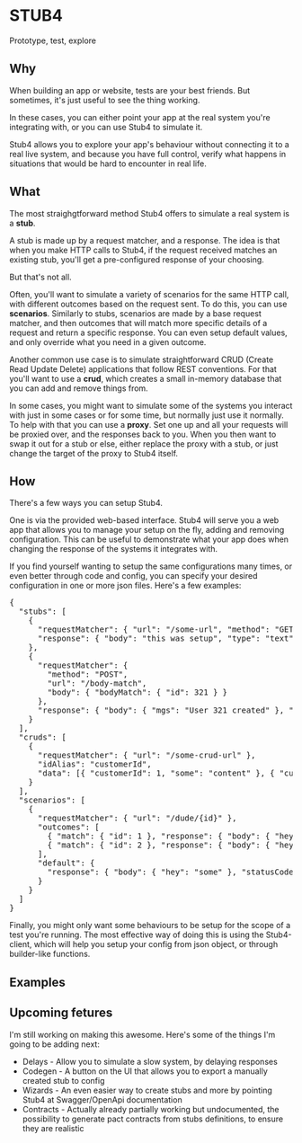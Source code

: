 <h1>STUB4</h1

<p>Prototype, test, explore</p>

<h2>Why</h2>

<p>When building an app or website, tests are your best friends. But sometimes, it's just useful to see the thing working.

In these cases, you can either point your app at the real system you're integrating with, or you can use Stub4 to simulate it.

Stub4 allows you to explore your app's behaviour without connecting it to a real live system, and because you have full control, verify what happens in situations that would be hard to encounter in real life.

</p>

<h2>What</h2>

<p>

The most straighgtforward method Stub4 offers to simulate a real system is a <b>stub</b>.

A stub is made up by a request matcher, and a response. The idea is that when you make HTTP calls to Stub4, if the request received matches an existing stub, you'll get a pre-configured response of your choosing.

But that's not all.

Often, you'll want to simulate a variety of scenarios for the same HTTP call, with different outcomes based on the request sent. To do this, you can use <b>scenarios</b>. Similarly to stubs, scenarios are made by a base request matcher, and then outcomes that will match more specific details of a request and return a specific response. You can even setup default values, and only override what you need in a given outcome.

Another common use case is to simulate straightforward CRUD (Create Read Update Delete) applications that follow REST conventions. For that you'll want to use a <b>crud</b>, which creates a small in-memory database that you can add and remove things from.

In some cases, you might want to simulate some of the systems you interact with just in some cases or for some time, but normally just use it normally. To help with that you can use a <b>proxy</b>. Set one up and all your requests will be proxied over, and the responses back to you. When you then want to swap it out for a stub or else, either replace the proxy with a stub, or just change the target of the proxy to Stub4 itself.

</p>

<h2>How</h2>
<!-- TODO: move this to some other doc type page? There's too much stuff here and would be good to have screenshots of the app -->
<p>

There's a few ways you can setup Stub4.

<!-- TODO: link to docs, screenshots/gif -->

One is via the provided web-based interface. Stub4 will serve you a web app that allows you to manage your setup on the fly, adding and removing configuration. This can be useful to demonstrate what your app does when changing the response of the systems it integrates with.

<!-- TODO: link to more comprehensive docs on what options are available -->

If you find yourself wanting to setup the same configurations many times, or even better through code and config, you can specify your desired configuration in one or more json files. Here's a few examples:

<pre>
{
  "stubs": [
    {
      "requestMatcher": { "url": "/some-url", "method": "GET" },
      "response": { "body": "this was setup", "type": "text" }
    },
    {
      "requestMatcher": {
        "method": "POST",
        "url": "/body-match",
        "body": { "bodyMatch": { "id": 321 } }
      },
      "response": { "body": { "mgs": "User 321 created" }, "type": "json" }
    }
  ],
  "cruds": [
    {
      "requestMatcher": { "url": "/some-crud-url" },
      "idAlias": "customerId",
      "data": [{ "customerId": 1, "some": "content" }, { "customerId": 3, "some": "stuff" }]
    }
  ],
  "scenarios": [
    {
      "requestMatcher": { "url": "/dude/{id}" },
      "outcomes": [
        { "match": { "id": 1 }, "response": { "body": { "hey": "other" } } },
        { "match": { "id": 2 }, "response": { "body": { "hey": "other" } } }
      ],
      "default": {
        "response": { "body": { "hey": "some" }, "statusCode": 200 }
      }
    }
  ]
}
</pre>

<!-- TODO: docs and link to client library readme at least? And to npm package? -->

Finally, you might only want some behaviours to be setup for the scope of a test you're running. The most effective way of doing this is using the Stub4-client, which will help you setup your config from json object, or through builder-like functions.

</p>

<h2>Examples</h2>

<p></p>

<h2>Upcoming fetures</h2>

<p>I'm still working on making this awesome. Here's some of the things I'm going to be adding next:</p>
<ul>
  <li>Delays - Allow you to simulate a slow system, by delaying responses</li>
  <li>Codegen - A button on the UI that allows you to export a manually created stub to config</li>
  <li>Wizards - An even easier way to create stubs and more by pointing Stub4 at Swagger/OpenApi documentation</li>
  <li>Contracts - Actually already partially working but undocumented, the possibility to generate pact contracts from stubs definitions, to ensure they are realistic</li>
</ul>
